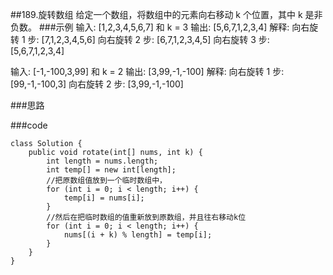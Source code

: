 ##189.旋转数组
给定一个数组，将数组中的元素向右移动 k 个位置，其中 k 是非负数。
###示例
输入: [1,2,3,4,5,6,7] 和 k = 3
输出: [5,6,7,1,2,3,4]
解释:
向右旋转 1 步: [7,1,2,3,4,5,6]
向右旋转 2 步: [6,7,1,2,3,4,5]
向右旋转 3 步: [5,6,7,1,2,3,4]

输入: [-1,-100,3,99] 和 k = 2
输出: [3,99,-1,-100]
解释: 
向右旋转 1 步: [99,-1,-100,3]
向右旋转 2 步: [3,99,-1,-100]

###思路

###code

    class Solution {
        public void rotate(int[] nums, int k) {
            int length = nums.length;
            int temp[] = new int[length];
            //把原数组值放到一个临时数组中，
            for (int i = 0; i < length; i++) {
                temp[i] = nums[i];
            }
            //然后在把临时数组的值重新放到原数组，并且往右移动k位
            for (int i = 0; i < length; i++) {
                nums[(i + k) % length] = temp[i];
            }
        }
    }